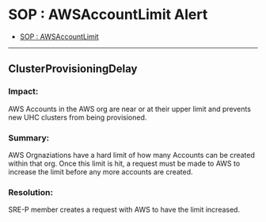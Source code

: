 # SOP : AWSAccountLimit Alert

<!-- TOC depthTo:2 -->

- [SOP : AWSAccountLimit](#AWSAccountLimit)

<!-- /TOC -->

---

## ClusterProvisioningDelay

### Impact:
AWS Accounts in the AWS org are near or at their upper limit and prevents new
UHC clusters from being provisioned. 

### Summary:
AWS Orgnaziations have a hard limit of how many Accounts can be created within that org.
Once this limit is hit, a request must be made to AWS to increase the limit before any
more accounts are created. 

### Resolution:
SRE-P member creates a request with AWS to have the limit increased.



